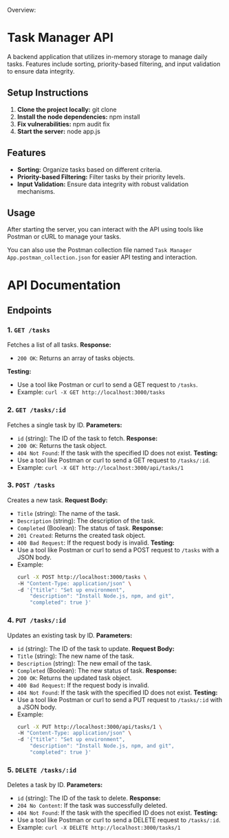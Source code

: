Overview:
# Task Manager API
A backend application that utilizes in-memory storage to manage daily tasks. Features include sorting, priority-based filtering, and input validation to ensure data integrity.

## Setup Instructions
1. **Clone the project locally:**
    git clone <repository-url>
2. **Install the node dependencies:**
    npm install
3. **Fix vulnerabilities:**
    npm audit fix
4. **Start the server:**
    node app.js
## Features
- **Sorting:** Organize tasks based on different criteria.
- **Priority-based Filtering:** Filter tasks by their priority levels.
- **Input Validation:** Ensure data integrity with robust validation mechanisms.
## Usage
After starting the server, you can interact with the API using tools like Postman or cURL to manage your tasks.


You can also use the Postman collection file named `Task Manager App.postman_collection.json` for easier API testing and interaction.
# API Documentation

## Endpoints
### 1. `GET /tasks`
Fetches a list of all tasks.
**Response:**
- `200 OK`: Returns an array of tasks objects.

**Testing:**
- Use a tool like Postman or curl to send a GET request to `/tasks`.
- Example: `curl -X GET http://localhost:3000/tasks`

### 2. `GET /tasks/:id`
Fetches a single task by ID.
**Parameters:**
- `id` (string): The ID of the task to fetch.
**Response:**
- `200 OK`: Returns the task object.
- `404 Not Found`: If the task with the specified ID does not exist.
**Testing:**
- Use a tool like Postman or curl to send a GET request to `/tasks/:id`.
- Example: `curl -X GET http://localhost:3000/api/tasks/1`

### 3. `POST /tasks`
Creates a new task.
**Request Body:**
- `Title` (string): The name of the task.
- `Description` (string): The description of the task.
- `Completed` (Boolean): The status of task.
**Response:**
- `201 Created`: Returns the created task object.
- `400 Bad Request`: If the request body is invalid.
**Testing:**
- Use a tool like Postman or curl to send a POST request to `/tasks` with a JSON body.
- Example: 
    ```sh
    curl -X POST http://localhost:3000/tasks \
    -H "Content-Type: application/json" \
    -d '{"title": "Set up environment",
        "description": "Install Node.js, npm, and git",
        "completed": true }'
    ```

### 4. `PUT /tasks/:id`
Updates an existing task by ID.
**Parameters:**
- `id` (string): The ID of the task to update.
**Request Body:**
- `Title` (string): The new name of the task.
- `Description` (string): The new email of the task.
- `Completed` (Boolean): The new status of task.
**Response:**
- `200 OK`: Returns the updated task object.
- `400 Bad Request`: If the request body is invalid.
- `404 Not Found`: If the task with the specified ID does not exist.
**Testing:**
- Use a tool like Postman or curl to send a PUT request to `/tasks/:id` with a JSON body.
- Example: 
    ```sh
    curl -X PUT http://localhost:3000/api/tasks/1 \
    -H "Content-Type: application/json" \
    -d '{"title": "Set up environment",
        "description": "Install Node.js, npm, and git",
        "completed": true }'
    ```

### 5. `DELETE /tasks/:id`
Deletes a task by ID.
**Parameters:**
- `id` (string): The ID of the task to delete.
**Response:**
- `204 No Content`: If the task was successfully deleted.
- `404 Not Found`: If the task with the specified ID does not exist.
**Testing:**
- Use a tool like Postman or curl to send a DELETE request to `/tasks/:id`.
- Example: `curl -X DELETE http://localhost:3000/tasks/1`